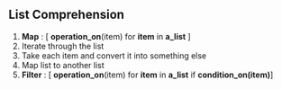 ## List Comprehension

1. **Map** : [ **operation\_on**(item) for **item** in **a\_list** ]
2. Iterate through the list
3. Take each item and convert it into something else
4. Map list to another list
5. **Filter** : [ **operation\_on**(item) for **item** in **a\_list** if **condition\_on(item)**]
